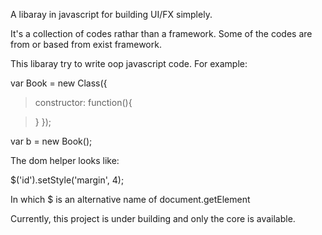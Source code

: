 A libaray in javascript for building UI/FX simplely.


It's a collection of codes rathar than a framework. Some of the codes are from or based from exist framework.

This libaray try to write oop javascript code. For example:

var Book = new Class({
> constructor: function(){

> }
});


var b = new Book();


The dom helper looks like:

$('id').setStyle('margin', 4);

In which $ is an alternative name of document.getElement


Currently,  this project is under building and only the core is available.